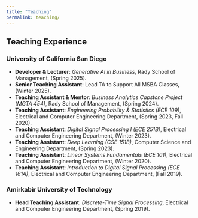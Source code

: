 ```yaml
---
title: "Teaching"
permalink: teaching/
---
```


## Teaching Experience

### University of California San Diego
- **Developer & Lecturer**: *Generative AI in Business*, Rady School of Management, (Spring 2025).
- **Senior Teaching Assistant**: Lead TA to Support All MSBA Classes, (Winter 2025).
- **Teaching Assistant & Mentor**: *Business Analytics Capstone Project (MGTA 454)*, Rady School of Management, (Spring 2024).
- **Teaching Assistant**: *Engineering Probability & Statistics (ECE 109)*, Electrical and Computer Engineering Department, (Spring 2023, Fall 2020).
- **Teaching Assistant**: *Digital Signal Processing I (ECE 251B)*, Electrical and Computer Engineering Department, (Winter 2023).
- **Teaching Assistant**: *Deep Learning (CSE 151B)*, Computer Science and Engineering Department, (Spring 2023).
- **Teaching Assistant**: *Linear Systems Fundamentals (ECE 101)*, Electrical and Computer Engineering Department, (Winter 2020).
- **Teaching Assistant**: *Introduction to Digital Signal Processing (ECE 161A)*, Electrical and Computer Engineering Department, (Fall 2019).

### Amirkabir University of Technology
- **Head Teaching Assistant**: *Discrete-Time Signal Processing*, Electrical and Computer Engineering Department, (Spring 2019).
